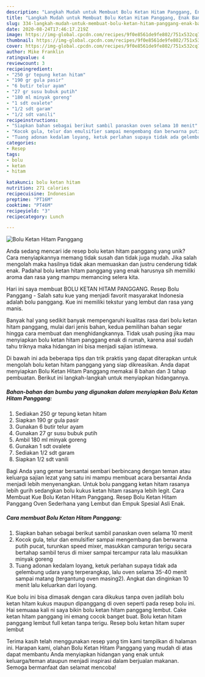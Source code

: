 ```yaml
---
description: "Langkah Mudah untuk Membuat Bolu Ketan Hitam Panggang, Enak Banget"
title: "Langkah Mudah untuk Membuat Bolu Ketan Hitam Panggang, Enak Banget"
slug: 334-langkah-mudah-untuk-membuat-bolu-ketan-hitam-panggang-enak-banget
date: 2020-08-24T17:46:17.219Z
image: https://img-global.cpcdn.com/recipes/9f0e8561de9fe802/751x532cq70/bolu-ketan-hitam-panggang-foto-resep-utama.jpg
thumbnail: https://img-global.cpcdn.com/recipes/9f0e8561de9fe802/751x532cq70/bolu-ketan-hitam-panggang-foto-resep-utama.jpg
cover: https://img-global.cpcdn.com/recipes/9f0e8561de9fe802/751x532cq70/bolu-ketan-hitam-panggang-foto-resep-utama.jpg
author: Mike Franklin
ratingvalue: 4
reviewcount: 3
recipeingredient:
- "250 gr tepung ketan hitam"
- "190 gr gula pasir"
- "6 butir telur ayam"
- "27 gr susu bubuk putih"
- "180 ml minyak goreng"
- "1 sdt ovalete"
- "1/2 sdt garam"
- "1/2 sdt vanili"
recipeinstructions:
- "Siapkan bahan sebagai berikut sambil panaskan oven selama 10 menit"
- "Kocok gula, telur dan emulsifier sampai mengembang dan berwarna putih pucat, turunkan speed mixer, masukkan campuran terigu secara bertahap sambil terus di mixer sampai tercampur rata lalu masukkan minyak goreng"
- "Tuang adonan kedalam loyang, ketuk perlahan supaya tidak ada gelembung udara yang terperangkap, lalu oven selama 35-40 menit sampai matang (tergantung oven masing2). Angkat dan dinginkan 10 menit lalu keluarkan dari loyang."
categories:
- Resep
tags:
- bolu
- ketan
- hitam

katakunci: bolu ketan hitam 
nutrition: 271 calories
recipecuisine: Indonesian
preptime: "PT16M"
cooktime: "PT46M"
recipeyield: "3"
recipecategory: Lunch

---
```



![Bolu Ketan Hitam Panggang](https://img-global.cpcdn.com/recipes/9f0e8561de9fe802/751x532cq70/bolu-ketan-hitam-panggang-foto-resep-utama.jpg)

Anda sedang mencari ide resep bolu ketan hitam panggang yang unik? Cara menyiapkannya memang tidak susah dan tidak juga mudah. Jika salah mengolah maka hasilnya tidak akan memuaskan dan justru cenderung tidak enak. Padahal bolu ketan hitam panggang yang enak harusnya sih memiliki aroma dan rasa yang mampu memancing selera kita.

Hari ini saya membuat BOLU KETAN HITAM PANGGANG. Resep Bolu Panggang - Salah satu kue yang menjadi favorit masyarakat Indonesia adalah bolu panggang. Kue ini memiliki tekstur yang lembut dan rasa yang manis.

Banyak hal yang sedikit banyak mempengaruhi kualitas rasa dari bolu ketan hitam panggang, mulai dari jenis bahan, kedua pemilihan bahan segar hingga cara membuat dan menghidangkannya. Tidak usah pusing jika mau menyiapkan bolu ketan hitam panggang enak di rumah, karena asal sudah tahu triknya maka hidangan ini bisa menjadi sajian istimewa.


Di bawah ini ada beberapa tips dan trik praktis yang dapat diterapkan untuk mengolah bolu ketan hitam panggang yang siap dikreasikan. Anda dapat menyiapkan Bolu Ketan Hitam Panggang memakai 8 bahan dan 3 tahap pembuatan. Berikut ini langkah-langkah untuk menyiapkan hidangannya.

<!--inarticleads1-->

##### Bahan-bahan dan bumbu yang digunakan dalam menyiapkan Bolu Ketan Hitam Panggang:

1. Sediakan 250 gr tepung ketan hitam
1. Siapkan 190 gr gula pasir
1. Gunakan 6 butir telur ayam
1. Gunakan 27 gr susu bubuk putih
1. Ambil 180 ml minyak goreng
1. Gunakan 1 sdt ovalete
1. Sediakan 1/2 sdt garam
1. Siapkan 1/2 sdt vanili


Bagi Anda yang gemar bersantai sembari berbincang dengan teman atau keluarga sajian lezat yang satu ini mampu membuat acara bersantai Anda menjadi lebih menyenangkan. Untuk bolu panggang ketan hitam rasanya lebih gurih sedangkan bolu kukus ketan hitam rasanya lebih legit. Cara Membuat Kue Bolu Ketan Hitam Panggang. Resep Bolu Ketan Hitam Panggang Oven Sederhana yang Lembut dan Empuk Spesial Asli Enak. 

<!--inarticleads2-->

##### Cara membuat Bolu Ketan Hitam Panggang:

1. Siapkan bahan sebagai berikut sambil panaskan oven selama 10 menit
1. Kocok gula, telur dan emulsifier sampai mengembang dan berwarna putih pucat, turunkan speed mixer, masukkan campuran terigu secara bertahap sambil terus di mixer sampai tercampur rata lalu masukkan minyak goreng
1. Tuang adonan kedalam loyang, ketuk perlahan supaya tidak ada gelembung udara yang terperangkap, lalu oven selama 35-40 menit sampai matang (tergantung oven masing2). Angkat dan dinginkan 10 menit lalu keluarkan dari loyang.


Kue bolu ini bisa dimasak dengan cara dikukus tanpa oven jadilah bolu ketan hitam kukus maupun dipanggang di oven seperti pada resep bolu ini. Hai semuaaa kali ni saya bikin bolu ketan hitam panggang lembut. Cake ketan hitam panggang ini emang cocok banget buat. Bolu ketan hitam panggang lembut full ketan tanpa terigu. Resep bolu ketan hitam super lembut 

Terima kasih telah menggunakan resep yang tim kami tampilkan di halaman ini. Harapan kami, olahan Bolu Ketan Hitam Panggang yang mudah di atas dapat membantu Anda menyiapkan hidangan yang enak untuk keluarga/teman ataupun menjadi inspirasi dalam berjualan makanan. Semoga bermanfaat dan selamat mencoba!
